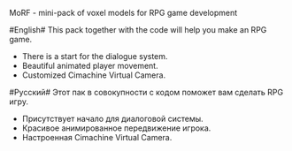 MoRF - mini-pack of voxel models for RPG game development

#English#
This pack together with the code will help you make an RPG game.
- There is a start for the dialogue system.
- Beautiful animated player movement.
- Customized Cimachine Virtual Camera.

#Русский#
Этот пак в совокупности с кодом поможет вам сделать RPG игру.
- Присутствует начало для диалоговой системы.
- Красивое анимированное передвижение игрока.
- Настроенная Cimachine Virtual Camera.